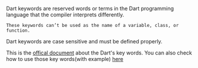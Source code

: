 Dart keywords are reserved words or terms in the Dart programming language that the compiler interprets differently.

    These keywords can’t be used as the name of a variable, class, or function.

Dart keywords are case sensitive and must be defined properly.

This is the [offical document](https://dart.dev/language/keywords) about the Dart's key words.
You can also check how to use those key words(with example) [here](https://www.geeksforgeeks.org/dart-keywords/)
